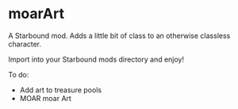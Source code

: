 # moarArt
A Starbound mod.
Adds a little bit of class to an otherwise classless character.

Import into your Starbound mods directory and enjoy!

To do:
  - Add art to treasure pools
  - MOAR moar Art
